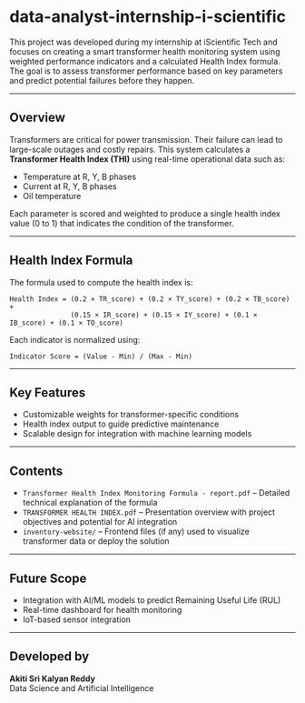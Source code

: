 # data-analyst-internship-i-scientific

This project was developed during my internship at iScientific Tech and focuses on creating a smart transformer health monitoring system using weighted performance indicators and a calculated Health Index formula. The goal is to assess transformer performance based on key parameters and predict potential failures before they happen.

---

## Overview

Transformers are critical for power transmission. Their failure can lead to large-scale outages and costly repairs. This system calculates a **Transformer Health Index (THI)** using real-time operational data such as:

- Temperature at R, Y, B phases  
- Current at R, Y, B phases  
- Oil temperature  

Each parameter is scored and weighted to produce a single health index value (0 to 1) that indicates the condition of the transformer.

---

## Health Index Formula

The formula used to compute the health index is:

```
Health Index = (0.2 × TR_score) + (0.2 × TY_score) + (0.2 × TB_score) +  
               (0.15 × IR_score) + (0.15 × IY_score) + (0.1 × IB_score) + (0.1 × TO_score)
```

Each indicator is normalized using:

```
Indicator Score = (Value - Min) / (Max - Min)
```

---

## Key Features

- Customizable weights for transformer-specific conditions  
- Health index output to guide predictive maintenance  
- Scalable design for integration with machine learning models  

---

## Contents

- `Transformer Health Index Monitoring Formula - report.pdf` – Detailed technical explanation of the formula  
- `TRANSFORMER HEALTH INDEX.pdf` – Presentation overview with project objectives and potential for AI integration  
- `inventory-website/` – Frontend files (if any) used to visualize transformer data or deploy the solution  

---

## Future Scope

- Integration with AI/ML models to predict Remaining Useful Life (RUL)  
- Real-time dashboard for health monitoring  
- IoT-based sensor integration  

---

## Developed by

**Akiti Sri Kalyan Reddy**  
Data Science and Artificial Intelligence  
